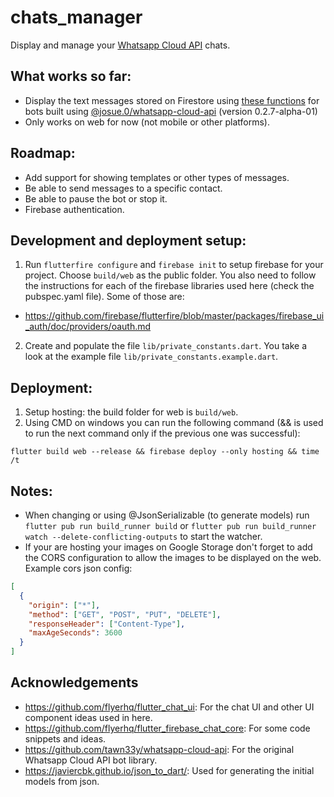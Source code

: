# chats_manager

Display and manage your [Whatsapp Cloud API](https://developers.facebook.com/docs/whatsapp/cloud-api/) chats.

## What works so far:

* Display the text messages stored on Firestore using [these functions](https://gist.github.com/j05u3/b3ad1d5d9106a918941587e03c1919b1) for bots built using [@josue.0/whatsapp-cloud-api](https://www.npmjs.com/package/@josue.0/whatsapp-cloud-api) (version 0.2.7-alpha-01)
* Only works on web for now (not mobile or other platforms).

## Roadmap:

* Add support for showing templates or other types of messages.
* Be able to send messages to a specific contact.
* Be able to pause the bot or stop it.
* Firebase authentication.

## Development and deployment setup:

1. Run `flutterfire configure` and `firebase init` to setup firebase for your project. Choose `build/web` as the public folder. You also need to follow the instructions for each of the firebase libraries used here (check the pubspec.yaml file). Some of those are:
  - https://github.com/firebase/flutterfire/blob/master/packages/firebase_ui_auth/doc/providers/oauth.md
  
2. Create and populate the file `lib/private_constants.dart`. You take a look at the example file `lib/private_constants.example.dart`.

## Deployment:

1. Setup hosting: the build folder for web is `build/web`.
2. Using CMD on windows you can run the following command (&& is used to run the next command only if the previous one was successful):

```
flutter build web --release && firebase deploy --only hosting && time /t
```

## Notes:

- When changing or using @JsonSerializable (to generate models) run `flutter pub run build_runner build` or `flutter pub run build_runner watch --delete-conflicting-outputs` to start the watcher.
- If your are hosting your images on Google Storage don't forget to add the CORS configuration to allow the images to be displayed on the web. Example cors json config:

```json
[
  {
    "origin": ["*"],
    "method": ["GET", "POST", "PUT", "DELETE"],
    "responseHeader": ["Content-Type"],
    "maxAgeSeconds": 3600
  }
]
```

## Acknowledgements

- https://github.com/flyerhq/flutter_chat_ui: For the chat UI and other UI component ideas used in here.
- https://github.com/flyerhq/flutter_firebase_chat_core: For some code snippets and ideas.
- https://github.com/tawn33y/whatsapp-cloud-api: For the original Whatsapp Cloud API bot library.
- https://javiercbk.github.io/json_to_dart/: Used for generating the initial models from json.
